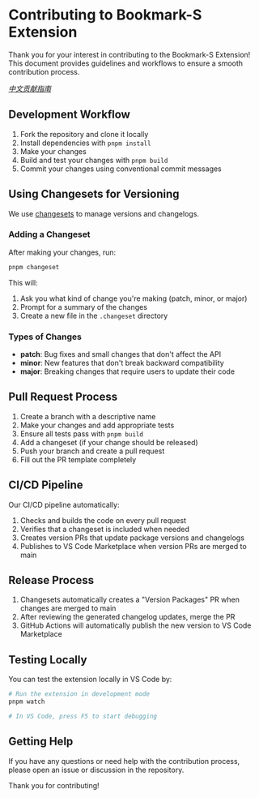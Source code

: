 # Contributing to Bookmark-S Extension

Thank you for your interest in contributing to the Bookmark-S Extension! This document provides guidelines and workflows to ensure a smooth contribution process.

*[中文贡献指南](docs/CONTRIBUTING.zh-CN.md)*

## Development Workflow

1. Fork the repository and clone it locally
2. Install dependencies with `pnpm install`
3. Make your changes
4. Build and test your changes with `pnpm build`
5. Commit your changes using conventional commit messages

## Using Changesets for Versioning

We use [changesets](https://github.com/changesets/changesets) to manage versions and changelogs.

### Adding a Changeset

After making your changes, run:

```bash
pnpm changeset
```

This will:
1. Ask you what kind of change you're making (patch, minor, or major)
2. Prompt for a summary of the changes
3. Create a new file in the `.changeset` directory

### Types of Changes

- **patch**: Bug fixes and small changes that don't affect the API
- **minor**: New features that don't break backward compatibility
- **major**: Breaking changes that require users to update their code

## Pull Request Process

1. Create a branch with a descriptive name
2. Make your changes and add appropriate tests
3. Ensure all tests pass with `pnpm build`
4. Add a changeset (if your change should be released)
5. Push your branch and create a pull request
6. Fill out the PR template completely

## CI/CD Pipeline

Our CI/CD pipeline automatically:

1. Checks and builds the code on every pull request
2. Verifies that a changeset is included when needed
3. Creates version PRs that update package versions and changelogs
4. Publishes to VS Code Marketplace when version PRs are merged to main

## Release Process

1. Changesets automatically creates a "Version Packages" PR when changes are merged to main
2. After reviewing the generated changelog updates, merge the PR
3. GitHub Actions will automatically publish the new version to VS Code Marketplace

## Testing Locally

You can test the extension locally in VS Code by:

```bash
# Run the extension in development mode
pnpm watch

# In VS Code, press F5 to start debugging
```

## Getting Help

If you have any questions or need help with the contribution process, please open an issue or discussion in the repository.

Thank you for contributing! 